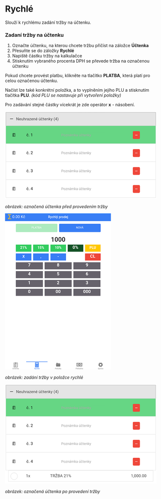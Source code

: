 # Rychlé

Slouží k rychlému zadání tržby na účtenku.

### Zadaní tržby na účtenku

1. Označte účtenku, na kterou chcete tržbu přičíst na záložce **Účtenka**
2. Přesuňte se do záložky **Rychlé** 
3. Napiště částku tržby na kalkulačce
4. Stisknutím vybraného procenta DPH se převede tržba na označenou účtenku

Pokud chcete provést platbu, klikněte na tlačítko **PLATBA**, která platí pro celou označenou účtenku.

Načíst lze také konkrétní položka, a to vyplněním jejího PLU a stisknutím tlačítka **PLU**. *(kód PLU se nastavuje při vytvoření položky)*

Pro zadávání stejné částky vícekrát je zde operátor **x** - násobení.

![](img/quick_after.png)

*obrázek: označená účtenka před provedením tržby*

![](img/quick_quick.png)

*obrázek: zadání tržby v položce rychlé*

![](img/quick_before.png)

*obrázek: označená účtenka po provedení tržby*
